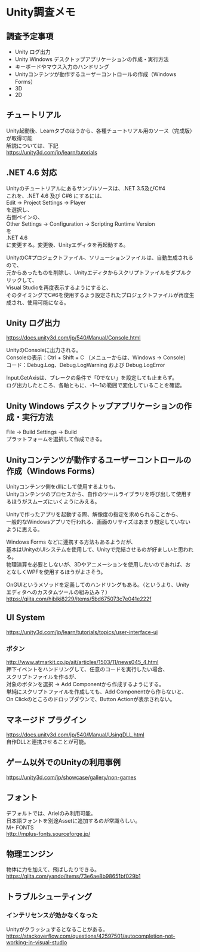 # Unity調査メモ

## 調査予定事項
* Unity ログ出力
* Unity Windows デスクトップアプリケーションの作成・実行方法
* キーボードやマウス入力のハンドリング
* Unityコンテンツが動作するユーザーコントロールの作成（Windows Forms）
 * 3D
 * 2D
 
## チュートリアル 
Unity起動後、Learnタブのほうから、各種チュートリアル用のソース（完成版）が取得可能  
解説については、下記  
https://unity3d.com/jp/learn/tutorials
 
## .NET 4.6 対応
Unityのチュートリアルにあるサンプルソースは、.NET 3.5及びC#4  
これを、.NET 4.6 及び C#6 にするには、  
Edit -> Project Settings -> Player  
を選択し、  
右側ペインの、  
Other Settings -> Configuration -> Scripting Runtime Version<br>
を  
.NET 4.6  
に変更する。変更後、Unityエディタを再起動する。

UnityのC#プロジェクトファイル、ソリューションファイルは、自動生成されるので、  
元からあったものを削除し、Unityエディタからスクリプトファイルをダブルクリックして、  
Visual Studioを再度表示するようにすると、  
そのタイミングでC#6を使用するよう設定されたプロジェクトファイルが再度生成され、使用可能になる。  

## Unity ログ出力
https://docs.unity3d.com/jp/540/Manual/Console.html<br>

UnityのConsoleに出力される。<br>
Consoleの表示：Ctrl + Shift + C （メニューからは、Windows -> Console）  
コード：Debug.Log、Debug.LogWarning および Debug.LogError

Input.GetAxisは、ブレークの条件で「0でない」を設定しても止まらず。  
ログ出力したところ、各軸ともに、-1～1の範囲で変化していることを確認。

## Unity Windows デスクトップアプリケーションの作成・実行方法
File -> Build Settings -> Build  
プラットフォームを選択して作成できる。

## Unityコンテンツが動作するユーザーコントロールの作成（Windows Forms）
Unityコンテンツ側をdllにして使用するよりも、  
Unityコンテンツのプロセスから、自作のツールライブラリを呼び出して使用するほうがスムーズにいくようにみえる。  

Unityで作ったアプリを起動する際、解像度の指定を求められることから、  
一般的なWindowsアプリで行われる、画面のリサイズはあまり想定していないように思える。  

Windows Forms などに連携する方法もあるようだが、  
基本はUnityのUIシステムを使用して、Unityで完結させるのが好ましいと思われる。   
物理演算を必要としないが、3Dやアニメーションを使用したいのであれば、おとなしくWPFを使用するほうがよさそう。   

OnGUIというメソッドを定義してのハンドリングもある。（というより、Unityエディタへのカスタムツールの組み込み？）  
https://qiita.com/hibiki8229/items/5bd675073c7e041e222f <br>

## UI System
https://unity3d.com/jp/learn/tutorials/topics/user-interface-ui <br>

### ボタン
http://www.atmarkit.co.jp/ait/articles/1503/11/news045_4.html   
押下イベントをハンドリングして、任意のコードを実行したい場合、  
スクリプトファイルを作るが、  
対象のボタンを選択 -> Add Componentから作成するようにする。   
単純にスクリプトファイルを作成しても、Add Componentから作らないと、  
On Clickのところのドロップダウンで、Button Actionが表示されない。  

## マネージド プラグイン
https://docs.unity3d.com/jp/540/Manual/UsingDLL.html   
自作DLLと連携させることが可能。  

## ゲーム以外でのUnityの利用事例
https://unity3d.com/jp/showcase/gallery/non-games   

## フォント
デフォルトでは、Arielのみ利用可能。  
日本語フォントを別途Assetに追加するのが常識らしい。  
M+ FONTS  
http://mplus-fonts.sourceforge.jp/   

## 物理エンジン
物体に力を加えて、飛ばしたりできる。   
https://qiita.com/yando/items/73e6ae8b98651bf029b1   

## トラブルシューティング

### インテリセンスが効かなくなった
Unityがクラッシュするとなることがある。  
https://stackoverflow.com/questions/42597501/autocompletion-not-working-in-visual-studio
